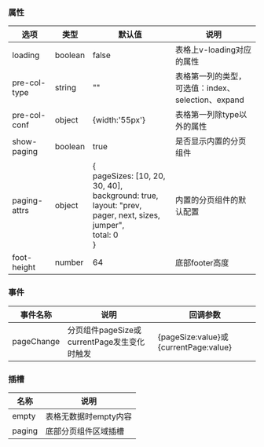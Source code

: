 ### 属性
| 选项           | 类型      | 默认值                                                                                                                         | 说明                                  |
|--------------|---------|-----------------------------------------------------------------------------------------------------------------------------|-------------------------------------|
| loading      | boolean | false                                                                                                                       | 表格上v-loading对应的属性                   |
| pre-col-type | string  | ""                                                                                                                          | 表格第一列的类型，可选值：index、selection、expand |
| pre-col-conf | object  | {width:'55px'}                                                                                                              | 表格第一列除type以外的属性                     |
| show-paging  | boolean | true                                                                                                                        | 是否显示内置的分页组件                         |
| paging-attrs | object  | {<br/>pageSizes: [10, 20, 30, 40],<br/>background: true,<br/>layout: "prev, pager, next, sizes, jumper",<br/>total: 0<br/>} | 内置的分页组件的默认配置                        |
| foot-height  | number  | 64                                                                                                                          | 底部footer高度                          |

### 事件
| 事件名称       | 说明                              | 回调参数                                 |
|------------|---------------------------------|--------------------------------------|
| pageChange | 分页组件pageSize或currentPage发生变化时触发 | {pageSize:value}或{currentPage:value} |


### 插槽
| 名称     | 说明            |
|--------|---------------|
| empty  | 表格无数据时empty内容 |
| paging | 底部分页组件区域插槽    |